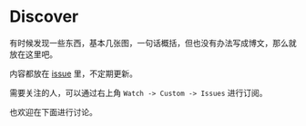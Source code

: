 # Discover

有时候发现一些东西，基本几张图，一句话概括，但也没有办法写成博文，那么就放在这里吧。

内容都放在 [issue](https://github.com/tourcoder/discover/issues) 里，不定期更新。

需要关注的人，可以通过右上角 `Watch -> Custom -> Issues` 进行订阅。

也欢迎在下面进行讨论。
